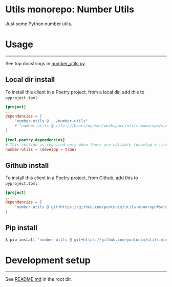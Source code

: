 **Utils monorepo: Number Utils**
================================

Just some Python number utils.


Usage
=====

---

See top docstrings in [number_utils.py](number_utils/number_utils.py).

Local dir install
-----------------
To install this client in a Poetry project, from a local dir, add this to `pyproject.toml`:
```toml
[project]
...
dependencies = [
    "number-utils @ ../number-utils"
    # "number-utils @ file:///Users/myuser/workspace/utils-monorepo/number-utils"
]

[tool.poetry.dependencies]
# This section is required only when there are editable (develop = true) dependencies.
number-utils = {develop = true}
```

Github install
--------------
To install this client in a Poetry project, from Github, add this to `pyproject.toml`:
```toml
[project]
...
dependencies = [
    "number-utils @ git+https://github.com/puntonim/utils-monorepo#subdirectory=number-utils",
]
```

Pip install
-----------
```sh
$ pip install "number-utils @ git+https://github.com/puntonim/utils-monorepo#subdirectory=number-utils"
```


Development setup
=================

---

See [README.md](../README.md) in the root dir.
